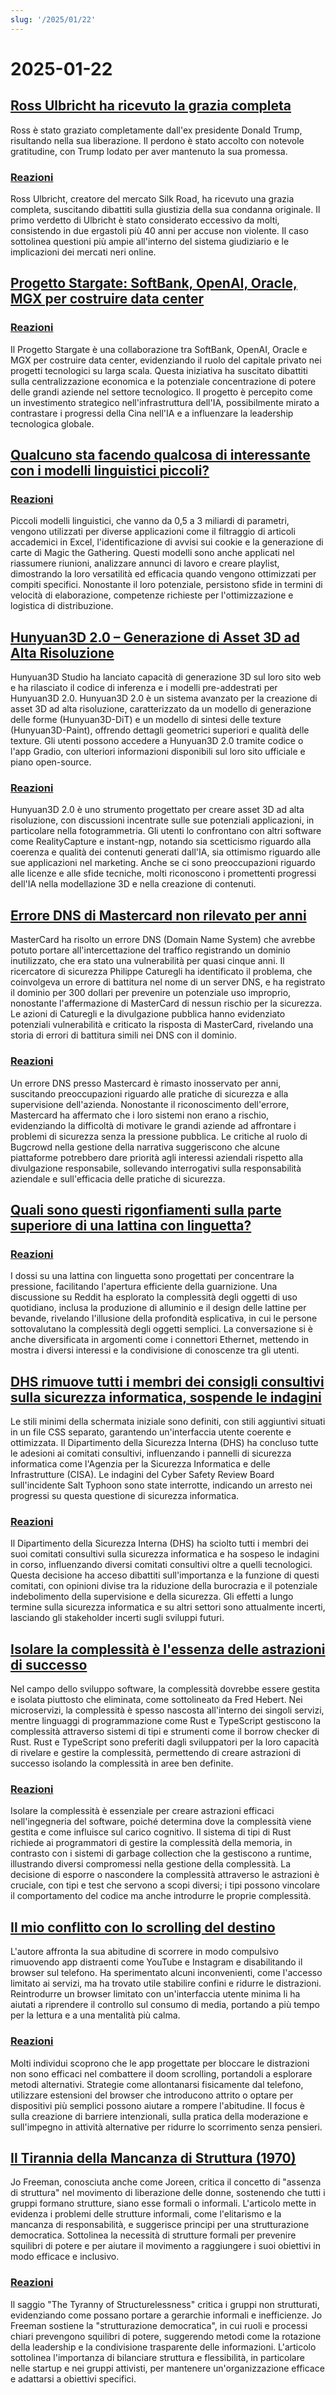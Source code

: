 ```yaml
---
slug: '/2025/01/22'
---
```


# 2025-01-22

## [Ross Ulbricht ha ricevuto la grazia completa](https://twitter.com/Free_Ross/status/1881851923005165704)

Ross è stato graziato completamente dall'ex presidente Donald Trump, risultando nella sua liberazione. Il perdono è stato accolto con notevole gratitudine, con Trump lodato per aver mantenuto la sua promessa.

### [Reazioni](https://news.ycombinator.com/item?id=42786962)

Ross Ulbricht, creatore del mercato Silk Road, ha ricevuto una grazia completa, suscitando dibattiti sulla giustizia della sua condanna originale. Il primo verdetto di Ulbricht è stato considerato eccessivo da molti, consistendo in due ergastoli più 40 anni per accuse non violente. Il caso sottolinea questioni più ampie all'interno del sistema giudiziario e le implicazioni dei mercati neri online.

## [Progetto Stargate: SoftBank, OpenAI, Oracle, MGX per costruire data center](https://apnews.com/article/trump-ai-openai-oracle-softbank-son-altman-ellison-be261f8a8ee07a0623d4170397348c41)

### [Reazioni](https://news.ycombinator.com/item?id=42785891)

Il Progetto Stargate è una collaborazione tra SoftBank, OpenAI, Oracle e MGX per costruire data center, evidenziando il ruolo del capitale privato nei progetti tecnologici su larga scala. Questa iniziativa ha suscitato dibattiti sulla centralizzazione economica e la potenziale concentrazione di potere delle grandi aziende nel settore tecnologico. Il progetto è percepito come un investimento strategico nell'infrastruttura dell'IA, possibilmente mirato a contrastare i progressi della Cina nell'IA e a influenzare la leadership tecnologica globale.

## [Qualcuno sta facendo qualcosa di interessante con i modelli linguistici piccoli?](https://news.ycombinator.com/item?id=42784365)

### [Reazioni](https://news.ycombinator.com/item?id=42784365)

Piccoli modelli linguistici, che vanno da 0,5 a 3 miliardi di parametri, vengono utilizzati per diverse applicazioni come il filtraggio di articoli accademici in Excel, l'identificazione di avvisi sui cookie e la generazione di carte di Magic the Gathering. Questi modelli sono anche applicati nel riassumere riunioni, analizzare annunci di lavoro e creare playlist, dimostrando la loro versatilità ed efficacia quando vengono ottimizzati per compiti specifici. Nonostante il loro potenziale, persistono sfide in termini di velocità di elaborazione, competenze richieste per l'ottimizzazione e logistica di distribuzione.

## [Hunyuan3D 2.0 – Generazione di Asset 3D ad Alta Risoluzione](https://github.com/Tencent/Hunyuan3D-2)

Hunyuan3D Studio ha lanciato capacità di generazione 3D sul loro sito web e ha rilasciato il codice di inferenza e i modelli pre-addestrati per Hunyuan3D 2.0. Hunyuan3D 2.0 è un sistema avanzato per la creazione di asset 3D ad alta risoluzione, caratterizzato da un modello di generazione delle forme (Hunyuan3D-DiT) e un modello di sintesi delle texture (Hunyuan3D-Paint), offrendo dettagli geometrici superiori e qualità delle texture. Gli utenti possono accedere a Hunyuan3D 2.0 tramite codice o l'app Gradio, con ulteriori informazioni disponibili sul loro sito ufficiale e piano open-source.

### [Reazioni](https://news.ycombinator.com/item?id=42786040)

Hunyuan3D 2.0 è uno strumento progettato per creare asset 3D ad alta risoluzione, con discussioni incentrate sulle sue potenziali applicazioni, in particolare nella fotogrammetria. Gli utenti lo confrontano con altri software come RealityCapture e instant-ngp, notando sia scetticismo riguardo alla coerenza e qualità dei contenuti generati dall'IA, sia ottimismo riguardo alle sue applicazioni nel marketing. Anche se ci sono preoccupazioni riguardo alle licenze e alle sfide tecniche, molti riconoscono i promettenti progressi dell'IA nella modellazione 3D e nella creazione di contenuti.

## [Errore DNS di Mastercard non rilevato per anni](https://krebsonsecurity.com/2025/01/mastercard-dns-error-went-unnoticed-for-years/)

MasterCard ha risolto un errore DNS (Domain Name System) che avrebbe potuto portare all'intercettazione del traffico registrando un dominio inutilizzato, che era stato una vulnerabilità per quasi cinque anni. Il ricercatore di sicurezza Philippe Caturegli ha identificato il problema, che coinvolgeva un errore di battitura nel nome di un server DNS, e ha registrato il dominio per 300 dollari per prevenire un potenziale uso improprio, nonostante l'affermazione di MasterCard di nessun rischio per la sicurezza. Le azioni di Caturegli e la divulgazione pubblica hanno evidenziato potenziali vulnerabilità e criticato la risposta di MasterCard, rivelando una storia di errori di battitura simili nei DNS con il dominio.

### [Reazioni](https://news.ycombinator.com/item?id=42793783)

Un errore DNS presso Mastercard è rimasto inosservato per anni, suscitando preoccupazioni riguardo alle pratiche di sicurezza e alla supervisione dell'azienda. Nonostante il riconoscimento dell'errore, Mastercard ha affermato che i loro sistemi non erano a rischio, evidenziando la difficoltà di motivare le grandi aziende ad affrontare i problemi di sicurezza senza la pressione pubblica. Le critiche al ruolo di Bugcrowd nella gestione della narrativa suggeriscono che alcune piattaforme potrebbero dare priorità agli interessi aziendali rispetto alla divulgazione responsabile, sollevando interrogativi sulla responsabilità aziendale e sull'efficacia delle pratiche di sicurezza.

## [Quali sono questi rigonfiamenti sulla parte superiore di una lattina con linguetta?](https://old.reddit.com/r/whatisthisthing/comments/1i5ztq4/comment/m8a7m8m/)

### [Reazioni](https://news.ycombinator.com/item?id=42788455)

I dossi su una lattina con linguetta sono progettati per concentrare la pressione, facilitando l'apertura efficiente della guarnizione. Una discussione su Reddit ha esplorato la complessità degli oggetti di uso quotidiano, inclusa la produzione di alluminio e il design delle lattine per bevande, rivelando l'illusione della profondità esplicativa, in cui le persone sottovalutano la complessità degli oggetti semplici. La conversazione si è anche diversificata in argomenti come i connettori Ethernet, mettendo in mostra i diversi interessi e la condivisione di conoscenze tra gli utenti.

## [DHS rimuove tutti i membri dei consigli consultivi sulla sicurezza informatica, sospende le indagini](https://bsky.app/profile/ericjgeller.com/post/3lgbpqmxeok2f)

Le stili minimi della schermata iniziale sono definiti, con stili aggiuntivi situati in un file CSS separato, garantendo un'interfaccia utente coerente e ottimizzata. Il Dipartimento della Sicurezza Interna (DHS) ha concluso tutte le adesioni ai comitati consultivi, influenzando i pannelli di sicurezza informatica come l'Agenzia per la Sicurezza Informatica e delle Infrastrutture (CISA). Le indagini del Cyber Safety Review Board sull'incidente Salt Typhoon sono state interrotte, indicando un arresto nei progressi su questa questione di sicurezza informatica.

### [Reazioni](https://news.ycombinator.com/item?id=42790207)

Il Dipartimento della Sicurezza Interna (DHS) ha sciolto tutti i membri dei suoi comitati consultivi sulla sicurezza informatica e ha sospeso le indagini in corso, influenzando diversi comitati consultivi oltre a quelli tecnologici. Questa decisione ha acceso dibattiti sull'importanza e la funzione di questi comitati, con opinioni divise tra la riduzione della burocrazia e il potenziale indebolimento della supervisione e della sicurezza. Gli effetti a lungo termine sulla sicurezza informatica e su altri settori sono attualmente incerti, lasciando gli stakeholder incerti sugli sviluppi futuri.

## [Isolare la complessità è l'essenza delle astrazioni di successo](https://v5.chriskrycho.com/journal/essence-of-successful-abstractions/)

Nel campo dello sviluppo software, la complessità dovrebbe essere gestita e isolata piuttosto che eliminata, come sottolineato da Fred Hebert. Nei microservizi, la complessità è spesso nascosta all'interno dei singoli servizi, mentre linguaggi di programmazione come Rust e TypeScript gestiscono la complessità attraverso sistemi di tipi e strumenti come il borrow checker di Rust. Rust e TypeScript sono preferiti dagli sviluppatori per la loro capacità di rivelare e gestire la complessità, permettendo di creare astrazioni di successo isolando la complessità in aree ben definite.

### [Reazioni](https://news.ycombinator.com/item?id=42787531)

Isolare la complessità è essenziale per creare astrazioni efficaci nell'ingegneria del software, poiché determina dove la complessità viene gestita e come influisce sul carico cognitivo. Il sistema di tipi di Rust richiede ai programmatori di gestire la complessità della memoria, in contrasto con i sistemi di garbage collection che la gestiscono a runtime, illustrando diversi compromessi nella gestione della complessità. La decisione di esporre o nascondere la complessità attraverso le astrazioni è cruciale, con tipi e test che servono a scopi diversi; i tipi possono vincolare il comportamento del codice ma anche introdurre le proprie complessità.

## [Il mio conflitto con lo scrolling del destino](https://allthatjazz.me/posts/doom-scrolling-struggles)

L'autore affronta la sua abitudine di scorrere in modo compulsivo rimuovendo app distraenti come YouTube e Instagram e disabilitando il browser sul telefono. Ha sperimentato alcuni inconvenienti, come l'accesso limitato ai servizi, ma ha trovato utile stabilire confini e ridurre le distrazioni. Reintrodurre un browser limitato con un'interfaccia utente minima li ha aiutati a riprendere il controllo sul consumo di media, portando a più tempo per la lettura e a una mentalità più calma.

### [Reazioni](https://news.ycombinator.com/item?id=42791428)

Molti individui scoprono che le app progettate per bloccare le distrazioni non sono efficaci nel combattere il doom scrolling, portandoli a esplorare metodi alternativi. Strategie come allontanarsi fisicamente dal telefono, utilizzare estensioni del browser che introducono attrito o optare per dispositivi più semplici possono aiutare a rompere l'abitudine. Il focus è sulla creazione di barriere intenzionali, sulla pratica della moderazione e sull'impegno in attività alternative per ridurre lo scorrimento senza pensieri.

## [Il Tirannia della Mancanza di Struttura (1970)](https://www.jofreeman.com/joreen/tyranny.htm)

Jo Freeman, conosciuta anche come Joreen, critica il concetto di "assenza di struttura" nel movimento di liberazione delle donne, sostenendo che tutti i gruppi formano strutture, siano esse formali o informali. L'articolo mette in evidenza i problemi delle strutture informali, come l'elitarismo e la mancanza di responsabilità, e suggerisce principi per una strutturazione democratica. Sottolinea la necessità di strutture formali per prevenire squilibri di potere e per aiutare il movimento a raggiungere i suoi obiettivi in modo efficace e inclusivo.

### [Reazioni](https://news.ycombinator.com/item?id=42793483)

Il saggio "The Tyranny of Structurelessness" critica i gruppi non strutturati, evidenziando come possano portare a gerarchie informali e inefficienze. Jo Freeman sostiene la "strutturazione democratica", in cui ruoli e processi chiari prevengono squilibri di potere, suggerendo metodi come la rotazione della leadership e la condivisione trasparente delle informazioni. L'articolo sottolinea l'importanza di bilanciare struttura e flessibilità, in particolare nelle startup e nei gruppi attivisti, per mantenere un'organizzazione efficace e adattarsi a obiettivi specifici.

<head>
  <meta property="og:title" content="Ross Ulbricht ha ricevuto la grazia completa" />
  <meta property="og:type" content="website" />
  <meta property="og:image" content="https://og.cho.sh/api/og/?title=Ross%20Ulbricht%20ha%20ricevuto%20la%20grazia%20completa&subheading=mercoled%C3%AC%2022%20gennaio%202025%3A%20Riassunto%20di%20Hacker%20News" />
</head>

